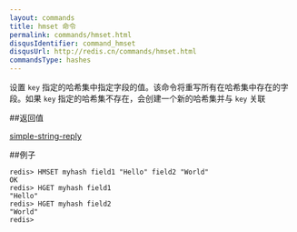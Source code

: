 ```yaml
---
layout: commands
title: hmset 命令
permalink: commands/hmset.html
disqusIdentifier: command_hmset
disqusUrl: http://redis.cn/commands/hmset.html
commandsType: hashes
---
```


设置 `key` 指定的哈希集中指定字段的值。该命令将重写所有在哈希集中存在的字段。如果 `key` 指定的哈希集不存在，会创建一个新的哈希集并与 `key` 关联

##返回值

[simple-string-reply](/topics/protocol#simple-string-reply)

##例子

	redis> HMSET myhash field1 "Hello" field2 "World"
	OK
	redis> HGET myhash field1
	"Hello"
	redis> HGET myhash field2
	"World"
	redis> 